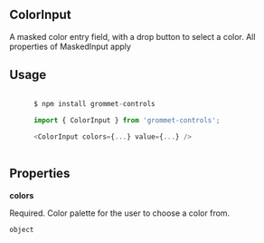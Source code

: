 ## ColorInput
A masked color entry field, with a drop button to select a color.
      All properties of MaskedInput apply
      

## Usage

```javascript

      $ npm install grommet-controls
 
      import { ColorInput } from 'grommet-controls';

      <ColorInput colors={...} value={...} />
    
```

## Properties

**colors**

Required. Color palette for the user to choose a color from.

```
object
```
  